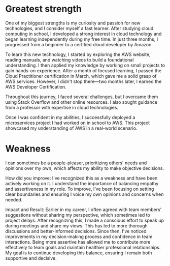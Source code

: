 # Greatest strength 
One of my biggest strengths is my curiosity and passion for new technologies, and I consider myself a fast learner. After studying cloud computing in school, I developed a strong interest in cloud technology and began learning independently during my free time. In just three months, I progressed from a beginner to a certified cloud developer by Amazon.

To learn this new technology, I started by exploring the AWS website, reading manuals, and watching videos to build a foundational understanding. I then applied my knowledge by working on small projects to gain hands-on experience. After a month of focused learning, I passed the Cloud Practitioner certification in March, which gave me a solid grasp of AWS services. However, I didn't stop there—two months later, I earned the AWS Developer Certification.

Throughout this journey, I faced several challenges, but I overcame them using Stack Overflow and other online resources. I also sought guidance from a professor with expertise in cloud technologies.

Once I was confident in my abilities, I successfully deployed a microservices project I had worked on in school to AWS. This project showcased my understanding of AWS in a real-world scenario.

# Weakness
I can sometimes be a people-pleaser, prioritizing others' needs and opinions over my own, which affects my ability to make objective decisions.

How did you improve:
I've recognized this as a weakness and have been actively working on it. I understand the importance of balancing empathy and assertiveness in my role. To improve, I’ve been focusing on setting clear boundaries and ensuring I voice my own opinions and concerns when needed.

Impact and Result:
Earlier in my career, I often agreed with team members' suggestions without sharing my perspective, which sometimes led to project delays. After recognizing this, I made a conscious effort to speak up during meetings and share my views. This has led to more thorough discussions and better-informed decisions. Since then, I've noticed improvements in my decision-making process and confidence in team interactions. Being more assertive has allowed me to contribute more effectively to team goals and maintain healthier professional relationships. My goal is to continue developing this balance, ensuring I remain both supportive and decisive.